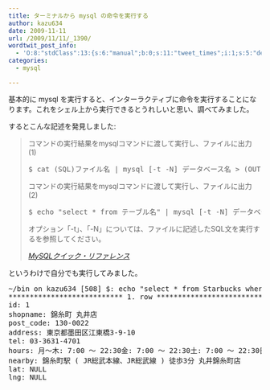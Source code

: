 ```yaml
---
title: ターミナルから mysql の命令を実行する
author: kazu634
date: 2009-11-11
url: /2009/11/11/_1390/
wordtwit_post_info:
  - 'O:8:"stdClass":13:{s:6:"manual";b:0;s:11:"tweet_times";i:1;s:5:"delay";i:0;s:7:"enabled";i:1;s:10:"separation";s:2:"60";s:7:"version";s:3:"3.7";s:14:"tweet_template";b:0;s:6:"status";i:2;s:6:"result";a:0:{}s:13:"tweet_counter";i:2;s:13:"tweet_log_ids";a:1:{i:0;i:4919;}s:9:"hash_tags";a:0:{}s:8:"accounts";a:1:{i:0;s:7:"kazu634";}}'
categories:
  - mysql

---
```

<div class="section">
<p>
    基本的に mysql を実行すると、インターラクティブに命令を実行することになります。これをシェル上から実行できるとうれしいと思い、調べてみました。
</p>
  
<p>
    するとこんな記述を発見しました:
</p>
  
<blockquote title="MySQLクイック・リファレンス" cite="http://www.bitscope.co.jp/tep/MySQL/quickMySQL.html#doc1_id207">
<p>
      コマンドの実行結果をmysqlコマンドに渡して実行し、ファイルに出力 (1)
</p>
    
<pre class="syntax-highlight">
$ cat <span class="synStatement">(</span>SQL<span class="synStatement">)</span>ファイル名 <span class="synStatement">|</span> mysql <span class="synStatement">[-t</span> <span class="synStatement">-N]</span> データベース名 <span class="synStatement">&#62;</span> <span class="synStatement">(</span>OUT<span class="synStatement">)</span>ファイル名
</pre>
    
<p>
      コマンドの実行結果をmysqlコマンドに渡して実行し、ファイルに出力 (2)
</p>
    
<pre class="syntax-highlight">
$ <span class="synStatement">echo</span><span class="synConstant"> </span><span class="synStatement">&#34;</span><span class="synConstant">select * from </span><span class="synSpecial">テーブル名</span><span class="synStatement">&#34;</span><span class="synConstant"> </span><span class="synStatement">|</span> mysql <span class="synStatement">[-t</span> <span class="synStatement">-N]</span> データベース名 <span class="synStatement">&#62;</span> <span class="synStatement">(</span>OUT<span class="synStatement">)</span>ファイル名
</pre>
    
<p>
      オプション「-t」、「-N」については、ファイルに記述したSQL文を実行するを参照してください。
</p>
    
<p>
<cite><a href="http://www.bitscope.co.jp/tep/MySQL/quickMySQL.html#doc1_id207" onclick="__gaTracker('send', 'event', 'outbound-article', 'http://www.bitscope.co.jp/tep/MySQL/quickMySQL.html#doc1_id207', 'MySQLクイック・リファレンス');" target="_blank">MySQLクイック・リファレンス</a></cite>
</p>
</blockquote>
  
<p>
    というわけで自分でも実行してみました。
</p>
  
<pre class="syntax-highlight">
~/bin on kazu634 <span class="synStatement">[</span><span class="synConstant">508</span><span class="synStatement">]</span> $: <span class="synStatement">echo</span><span class="synConstant"> </span><span class="synStatement">&#34;</span><span class="synConstant">select * from Starbucks where id=1\G</span><span class="synStatement">&#34;</span><span class="synConstant"> </span><span class="synStatement">|</span> mysql5 <span class="synSpecial">-uuser</span> <span class="synSpecial">-ppassword</span> <span class="synSpecial">-h</span> hostname databasename
*************************** <span class="synConstant">1</span>. row ***************************
id: <span class="synConstant">1</span>
shopname: 錦糸町 丸井店
post_code: <span class="synConstant">130-0022</span>
address: 東京都墨田区江東橋<span class="synConstant">3-9-10</span>
tel: <span class="synConstant">03-3631-4701</span>
hours: 月～木: <span class="synConstant">7</span>:<span class="synConstant">00</span> ～ <span class="synConstant">22</span>:<span class="synConstant">30</span>金: <span class="synConstant">7</span>:<span class="synConstant">00</span> ～ <span class="synConstant">22</span>:<span class="synConstant">30</span>土: <span class="synConstant">7</span>:<span class="synConstant">00</span> ～ <span class="synConstant">22</span>:<span class="synConstant">30</span>日: <span class="synConstant">7</span>:<span class="synConstant">00</span> ～ <span class="synConstant">22</span>:<span class="synConstant">30</span>祝日: <span class="synConstant">7</span>:<span class="synConstant">00</span> ～ <span class="synConstant">22</span>:<span class="synConstant">30#</span>#休日：不定休
nearby: 錦糸町駅 <span class="synStatement">(</span> JR総武本線、JR総武線 <span class="synStatement">)</span> 徒歩<span class="synConstant">3</span>分 丸井錦糸町店
lat: NULL
lng: NULL
</pre>
</div>